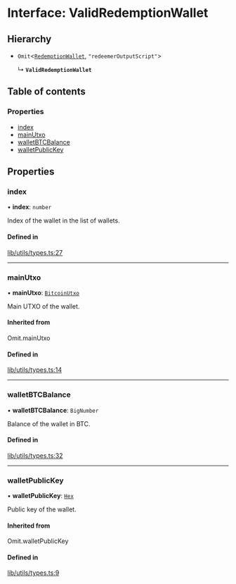 # Interface: ValidRedemptionWallet

## Hierarchy

- `Omit`\<[`RedemptionWallet`](RedemptionWallet.md), ``"redeemerOutputScript"``\>

  ↳ **`ValidRedemptionWallet`**

## Table of contents

### Properties

- [index](ValidRedemptionWallet.md#index)
- [mainUtxo](ValidRedemptionWallet.md#mainutxo)
- [walletBTCBalance](ValidRedemptionWallet.md#walletbtcbalance)
- [walletPublicKey](ValidRedemptionWallet.md#walletpublickey)

## Properties

### index

• **index**: `number`

Index of the wallet in the list of wallets.

#### Defined in

[lib/utils/types.ts:27](https://github.com/threshold-network/tbtc-v2/blob/main/typescript/src/lib/utils/types.ts#L27)

___

### mainUtxo

• **mainUtxo**: [`BitcoinUtxo`](../README.md#bitcoinutxo)

Main UTXO of the wallet.

#### Inherited from

Omit.mainUtxo

#### Defined in

[lib/utils/types.ts:14](https://github.com/threshold-network/tbtc-v2/blob/main/typescript/src/lib/utils/types.ts#L14)

___

### walletBTCBalance

• **walletBTCBalance**: `BigNumber`

Balance of the wallet in BTC.

#### Defined in

[lib/utils/types.ts:32](https://github.com/threshold-network/tbtc-v2/blob/main/typescript/src/lib/utils/types.ts#L32)

___

### walletPublicKey

• **walletPublicKey**: [`Hex`](../classes/Hex.md)

Public key of the wallet.

#### Inherited from

Omit.walletPublicKey

#### Defined in

[lib/utils/types.ts:9](https://github.com/threshold-network/tbtc-v2/blob/main/typescript/src/lib/utils/types.ts#L9)
